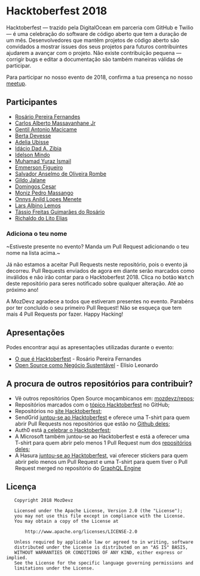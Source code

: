 # Hacktoberfest 2018

Hacktoberfest — trazido pela DigitalOcean em parceria com GitHub e Twilio — é uma celebração do software de código aberto que tem a duração de um mês.
Desenvolvedores que mantêm projetos de código aberto são convidados a mostrar issues dos seus projetos para futuros contribuintes ajudarem a avançar com o projeto.
Não existe contribuição pequena — corrigir bugs e editar a documentação são também maneiras válidas de participar.

Para participar no nosso evento de 2018, confirma a tua presença no nosso [meetup](https://www.meetup.com/Mozdevz/events/254945848/).

## Participantes
- [Rosário Pereira Fernandes](https://github.com/rosariopfernandes)
- [Carlos Alberto Massavanhane Jr](https://github.com/cmassavanhanejr)
- [Gentil Antonio Macicame](https://github.com/GentilMacicame)
- [Berta Devesse](https://github.com/bethDev)
- [Adelia Ubisse](https://github.com/AdeliaUbisse)
- [Idácio Dad A. Zibia](https://github.com/idacioDad)
- [Idelson Mindo](https://github.com/idelson)
- [Muhamad Yuraz Ismail](https://github.com/muhamadyuraz07)
- [Emmerson Figueiro](https://github.com/emmerson15)
- [Salvador Anselmo de Oliveira Rombe](https://github.com/rostovsaor)
- [Gildo Jalane](https://github.com/GJalane)
- [Domingos Cesar](https://github.com/Domingos058)
- [Moniz Pedro Massango](https://github.com/SlamStunner)
- [Onnys Anild Lopes Menete](https://github.com/Onnys)
- [Lars Albino Lemos](https://github.com/larslemos)
- [Tássio Freitas Guimarães do Rosário](https://github.com/TRosario619)
- [Richaldo do Lito Elias](https://github.com/RichaldoElias)

### Adiciona o teu nome
~Estiveste presente no evento? Manda um Pull Request adicionando o teu nome na lista acima.~

Já não estamos a aceitar Pull Requests neste repositório, pois o evento já decorreu. Pull Requests enviados de agora em diante serão marcados como inválidos e não irão contar para o Hacktoberfest 2018. Clica no botão <kbd>Watch</kbd> deste repositório para seres notificado sobre qualquer alteração. Até ao próximo ano!

A MozDevz agradece a todos que estiveram presentes no evento. Parabéns por ter concluído o seu primeiro Pull Request! Não se esqueça que tem mais 4 Pull Requests por fazer. Happy Hacking!

## Apresentações
Podes encontrar aqui as apresentações utilizadas durante o evento:
- [O que é Hacktoberfest](https://docs.google.com/presentation/d/1qLF59ev9Hl45gyHRzt84o2B9DynYQ2irPuxkbKgL6LY/edit?usp=sharing) - Rosário Pereira Fernandes
- [Open Source como Negócio Sustentável](https://docs.google.com/presentation/d/1Avra-Z8UWww6YuBDk4iQ1n4h7RLLDUTJdRzof4wbjMs/edit?usp=sharing) - Elísio Leonardo

## A procura de outros repositórios para contribuir?
- Vê outros repositórios Open Source moçambicanos em: [mozdevz/repos](https://github.com/mozdevz/repos);
- Repositórios marcados com o [tópico Hacktoberfest](https://github.com/topics/hacktoberfest) no GitHub;
- Repositórios no [site Hacktoberfest](https://hacktoberfest.digitalocean.com/#projects);
- SendGrid [juntou-se ao Hacktoberfest](https://sendgrid.com/blog/hacktoberfest-2018-hack-on-sendgrid-open-source-projects/) e oferece uma T-shirt para quem abrir Pull Requests nos repositórios que estão no [Github deles](https://github.com/sendgrid);
- Auth0 está [a celebrar o Hacktoberfest](https://auth0.com/blog/celebrate-hacktoberfest-with-auth0/);
- A Microsoft também juntou-se ao Hacktoberfest e está a oferecer uma T-shirt para quem abrir pelo menos 1 Pull Request num dos [repositórios deles](https://open.microsoft.com);
- A Hasura [juntou-se ao Hacktoberfest](https://blog.hasura.io/announcing-hacktoberfest-2018-with-hasura-621045dc9560), vai oferecer stickers para quem abrir pelo menos um Pull Request e uma T-shirt para quem tiver o Pull Request merged no repositório do [GraphQL Engine](https://github.com/hasura/graphql-engine)



## Licença
       Copyright 2018 MozDevz
    
       Licensed under the Apache License, Version 2.0 (the "License");
       you may not use this file except in compliance with the License.
       You may obtain a copy of the License at
    
           http://www.apache.org/licenses/LICENSE-2.0
    
       Unless required by applicable law or agreed to in writing, software
       distributed under the License is distributed on an "AS IS" BASIS,
       WITHOUT WARRANTIES OR CONDITIONS OF ANY KIND, either express or implied.
       See the License for the specific language governing permissions and
       limitations under the License.
